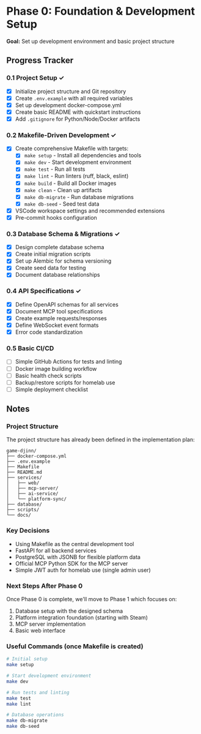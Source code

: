 # Phase 0: Foundation & Development Setup

**Goal:** Set up development environment and basic project structure

## Progress Tracker

### 0.1 Project Setup ✓
- [x] Initialize project structure and Git repository
- [x] Create `.env.example` with all required variables  
- [x] Set up development docker-compose.yml
- [x] Create basic README with quickstart instructions
- [x] Add `.gitignore` for Python/Node/Docker artifacts

### 0.2 Makefile-Driven Development ✓
- [x] Create comprehensive Makefile with targets:
  - [x] `make setup` - Install all dependencies and tools
  - [x] `make dev` - Start development environment
  - [x] `make test` - Run all tests
  - [x] `make lint` - Run linters (ruff, black, eslint)
  - [x] `make build` - Build all Docker images
  - [x] `make clean` - Clean up artifacts
  - [x] `make db-migrate` - Run database migrations
  - [x] `make db-seed` - Seed test data
- [x] VSCode workspace settings and recommended extensions
- [x] Pre-commit hooks configuration

### 0.3 Database Schema & Migrations ✓
- [x] Design complete database schema
- [x] Create initial migration scripts
- [x] Set up Alembic for schema versioning
- [x] Create seed data for testing
- [x] Document database relationships

### 0.4 API Specifications ✓
- [x] Define OpenAPI schemas for all services
- [x] Document MCP tool specifications
- [x] Create example requests/responses
- [x] Define WebSocket event formats
- [x] Error code standardization

### 0.5 Basic CI/CD
- [ ] Simple GitHub Actions for tests and linting
- [ ] Docker image building workflow
- [ ] Basic health check scripts
- [ ] Backup/restore scripts for homelab use
- [ ] Simple deployment checklist

## Notes

### Project Structure
The project structure has already been defined in the implementation plan:
```
game-djinn/
├── docker-compose.yml
├── .env.example
├── Makefile
├── README.md
├── services/
│   ├── web/
│   ├── mcp-server/
│   ├── ai-service/
│   └── platform-sync/
├── database/
├── scripts/
└── docs/
```

### Key Decisions
- Using Makefile as the central development tool
- FastAPI for all backend services
- PostgreSQL with JSONB for flexible platform data
- Official MCP Python SDK for the MCP server
- Simple JWT auth for homelab use (single admin user)

### Next Steps After Phase 0
Once Phase 0 is complete, we'll move to Phase 1 which focuses on:
1. Database setup with the designed schema
2. Platform integration foundation (starting with Steam)
3. MCP server implementation
4. Basic web interface

### Useful Commands (once Makefile is created)
```bash
# Initial setup
make setup

# Start development environment
make dev

# Run tests and linting
make test
make lint

# Database operations
make db-migrate
make db-seed
```